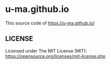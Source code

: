 # u-ma.github.io

This source code of https://u-ma.github.io/

## LICENSE

Licensed under The MIT License (MIT): https://opensource.org/licenses/mit-license.php
